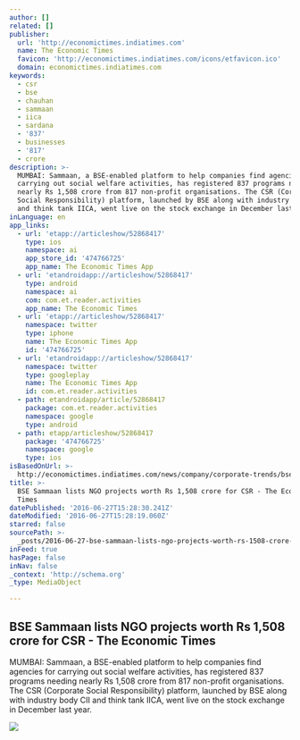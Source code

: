 ```yaml
---
author: []
related: []
publisher:
  url: 'http://economictimes.indiatimes.com'
  name: The Economic Times
  favicon: 'http://economictimes.indiatimes.com/icons/etfavicon.ico'
  domain: economictimes.indiatimes.com
keywords:
  - csr
  - bse
  - chauhan
  - sammaan
  - iica
  - sardana
  - '837'
  - businesses
  - '817'
  - crore
description: >-
  MUMBAI: Sammaan, a BSE-enabled platform to help companies find agencies for
  carrying out social welfare activities, has registered 837 programs needing
  nearly Rs 1,508 crore from 817 non-profit organisations. The CSR (Corporate
  Social Responsibility) platform, launched by BSE along with industry body CII
  and think tank IICA, went live on the stock exchange in December last year.
inLanguage: en
app_links:
  - url: 'etapp://articleshow/52868417'
    type: ios
    namespace: ai
    app_store_id: '474766725'
    app_name: The Economic Times App
  - url: 'etandroidapp://articleshow/52868417'
    type: android
    namespace: ai
    com: com.et.reader.activities
    app_name: The Economic Times
  - url: 'etapp://articleshow/52868417'
    namespace: twitter
    type: iphone
    name: The Economic Times App
    id: '474766725'
  - url: 'etandroidapp://articleshow/52868417'
    namespace: twitter
    type: googleplay
    name: The Economic Times App
    id: com.et.reader.activities
  - path: etandroidapp/article/52868417
    package: com.et.reader.activities
    namespace: google
    type: android
  - path: etapp/articleshow/52868417
    package: '474766725'
    namespace: google
    type: ios
isBasedOnUrl: >-
  http://economictimes.indiatimes.com/news/company/corporate-trends/bse-sammaan-lists-ngo-projects-worth-rs-1508-crore-for-csr/articleshow/52868417.cms
title: >-
  BSE Sammaan lists NGO projects worth Rs 1,508 crore for CSR - The Economic
  Times
datePublished: '2016-06-27T15:28:30.241Z'
dateModified: '2016-06-27T15:28:19.060Z'
starred: false
sourcePath: >-
  _posts/2016-06-27-bse-sammaan-lists-ngo-projects-worth-rs-1508-crore-for-csr.md
inFeed: true
hasPage: false
inNav: false
_context: 'http://schema.org'
_type: MediaObject

---
```

<article style=""><h1>BSE Sammaan lists NGO projects worth Rs 1,508 crore for CSR - The Economic Times</h1><p>MUMBAI: Sammaan, a BSE-enabled platform to help companies find agencies for carrying out social welfare activities, has registered 837 programs needing nearly Rs 1,508 crore from 817 non-profit organisations. The CSR (Corporate Social Responsibility) platform, launched by BSE along with industry body CII and think tank IICA, went live on the stock exchange in December last year.</p><img src="http://economictimes.indiatimes.com/thumb/msid-52868442,width-600,resizemode-4,imglength-124962/news/company/corporate-trends/bse-sammaan-lists-ngo-projects-worth-rs-1508-crore-for-csr.jpg" /></article>